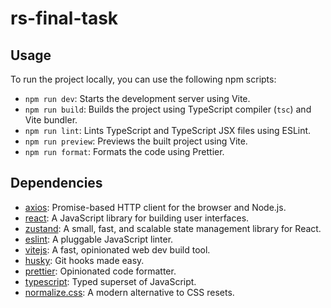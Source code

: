 # rs-final-task

## Usage

To run the project locally, you can use the following npm scripts:

- `npm run dev`: Starts the development server using Vite.
- `npm run build`: Builds the project using TypeScript compiler (`tsc`) and Vite bundler.
- `npm run lint`: Lints TypeScript and TypeScript JSX files using ESLint.
- `npm run preview`: Previews the built project using Vite.
- `npm run format`: Formats the code using Prettier.

## Dependencies

- [axios](https://github.com/axios/axios): Promise-based HTTP client for the browser and Node.js.
- [react](https://reactjs.org/): A JavaScript library for building user interfaces.
- [zustand](https://github.com/pmndrs/zustand): A small, fast, and scalable state management library for React.
- [eslint](https://eslint.org/): A pluggable JavaScript linter.
- [vitejs](https://vitejs.dev/): A fast, opinionated web dev build tool.
- [husky](https://github.com/typicode/husky): Git hooks made easy.
- [prettier](https://prettier.io/): Opinionated code formatter.
- [typescript](https://www.typescriptlang.org/): Typed superset of JavaScript.
- [normalize.css](https://github.com/necolas/normalize.css): A modern alternative to CSS resets.
